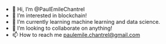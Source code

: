 - 👋 Hi, I’m @PaulEmileChantrel
- 👀 I’m interested in blockchain!
- 🌱 I’m currently learning machine learning and data science.
- 💞️ I’m looking to collaborate on anything!
- 📫 How to reach me paulemile.chantrel@gmail.com

<!---
PaulEmileChantrel/PaulEmileChantrel is a ✨ special ✨ repository because its `README.md` (this file) appears on your GitHub profile.
You can click the Preview link to take a look at your changes.
--->
